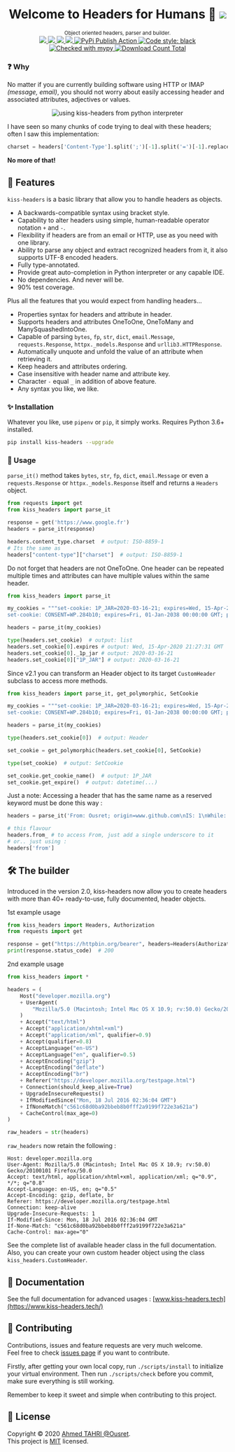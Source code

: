 <h1 align="center">Welcome to Headers for Humans 👋 <a href="https://twitter.com/intent/tweet?text=Python%20library%20for%20oriented%20object%20HTTP%20or%20IMAP%20headers.&url=https://www.github.com/Ousret/kiss-headers&hashtags=python,headers"><img src="https://img.shields.io/twitter/url/http/shields.io.svg?style=social"/></a></h1>

<p align="center">
  <sup>Object oriented headers, parser and builder.</sup><br>
  <a href="https://travis-ci.org/Ousret/kiss-headers">
    <img src="https://travis-ci.org/Ousret/kiss-headers.svg?branch=master"/>
  </a>
  <a href='https://pypi.org/project/kiss-headers/'>
     <img src="https://img.shields.io/pypi/pyversions/kiss-headers.svg?orange=blue" />
  </a>
  <a href="https://www.codacy.com/manual/Ousret/kiss-headers?utm_source=github.com&amp;utm_medium=referral&amp;utm_content=Ousret/kiss-headers&amp;utm_campaign=Badge_Grade">
    <img src="https://api.codacy.com/project/badge/Grade/0994a03546094b519601e33554c48535"/>
  </a>
  <a href="https://codecov.io/gh/Ousret/kiss-headers">
      <img src="https://codecov.io/gh/Ousret/kiss-headers/branch/master/graph/badge.svg" />
  </a>
  <a href='https://pypi.org/project/kiss-headers/'>
    <img src='https://badge.fury.io/py/kiss-headers.svg' alt='PyPi Publish Action' />
  </a>
  <a href="https://github.com/psf/black">
    <img alt="Code style: black" src="https://img.shields.io/badge/code%20style-black-000000.svg">
  </a>
  <a href="http://mypy-lang.org/">
    <img alt="Checked with mypy" src="http://www.mypy-lang.org/static/mypy_badge.svg"/>
  </a>
  <a href="https://pepy.tech/project/kiss-headers/">
     <img alt="Download Count Total" src="https://pepy.tech/badge/kiss-headers" />
  </a>
</p>

### ❓ Why

No matter if you are currently building software using HTTP or IMAP _(message, email)_, you should not worry about easily accessing header and associated attributes, adjectives or values.

<p align="center">
<img src="https://user-images.githubusercontent.com/9326700/77257881-55866300-6c77-11ea-820c-7550e6bdeee7.gif" alt="using kiss-headers from python interpreter"/>
</p>

I have seen so many chunks of code trying to deal with these headers; often I saw this implementation:
```python
charset = headers['Content-Type'].split(';')[-1].split('=')[-1].replace('"', '')
```
**No more of that!**

## 🔪 Features

`kiss-headers` is a basic library that allow you to handle headers as objects.

* A backwards-compatible syntax using bracket style.
* Capability to alter headers using simple, human-readable operator notation `+` and `-`.
* Flexibility if headers are from an email or HTTP, use as you need with one library.
* Ability to parse any object and extract recognized headers from it, it also supports UTF-8 encoded headers.
* Fully type-annotated.
* Provide great auto-completion in Python interpreter or any capable IDE.
* No dependencies. And never will be.
* 90% test coverage.

Plus all the features that you would expect from handling headers...

* Properties syntax for headers and attribute in header.
* Supports headers and attributes OneToOne, OneToMany and ManySquashedIntoOne.
* Capable of parsing `bytes`, `fp`, `str`, `dict`, `email.Message`, `requests.Response`, `httpx._models.Response` and `urllib3.HTTPResponse`.
* Automatically unquote and unfold the value of an attribute when retrieving it.
* Keep headers and attributes ordering.
* Case insensitive with header name and attribute key.
* Character `-` equal `_` in addition of above feature.
* Any syntax you like, we like.

### ✨ Installation

Whatever you like, use `pipenv` or `pip`, it simply works. Requires Python 3.6+ installed.
```sh 
pip install kiss-headers --upgrade
```

### 🍰 Usage

`parse_it()` method takes `bytes`, `str`, `fp`, `dict`, `email.Message` or even a `requests.Response` or `httpx._models.Response` itself and returns a `Headers` object.

```python
from requests import get
from kiss_headers import parse_it

response = get('https://www.google.fr')
headers = parse_it(response)

headers.content_type.charset  # output: ISO-8859-1
# Its the same as
headers["content-type"]["charset"]  # output: ISO-8859-1
```

Do not forget that headers are not OneToOne. One header can be repeated multiple times and attributes can have multiple values within the same header.

```python
from kiss_headers import parse_it

my_cookies = """set-cookie: 1P_JAR=2020-03-16-21; expires=Wed, 15-Apr-2020 21:27:31 GMT; path=/; domain=.google.fr; Secure; SameSite=none
set-cookie: CONSENT=WP.284b10; expires=Fri, 01-Jan-2038 00:00:00 GMT; path=/; domain=.google.fr"""

headers = parse_it(my_cookies)

type(headers.set_cookie)  # output: list
headers.set_cookie[0].expires # output: Wed, 15-Apr-2020 21:27:31 GMT
headers.set_cookie[0]._1p_jar # output: 2020-03-16-21
headers.set_cookie[0]["1P_JAR"] # output: 2020-03-16-21
```

Since v2.1 you can transform an Header object to its target `CustomHeader` subclass to access more methods.

```python
from kiss_headers import parse_it, get_polymorphic, SetCookie

my_cookies = """set-cookie: 1P_JAR=2020-03-16-21; expires=Wed, 15-Apr-2020 21:27:31 GMT; path=/; domain=.google.fr; Secure; SameSite=none
set-cookie: CONSENT=WP.284b10; expires=Fri, 01-Jan-2038 00:00:00 GMT; path=/; domain=.google.fr"""

headers = parse_it(my_cookies)

type(headers.set_cookie[0])  # output: Header

set_cookie = get_polymorphic(headers.set_cookie[0], SetCookie)

type(set_cookie)  # output: SetCookie

set_cookie.get_cookie_name()  # output: 1P_JAR
set_cookie.get_expire()  # output: datetime(...)
```

Just a note: Accessing a header that has the same name as a reserved keyword must be done this way :
```python
headers = parse_it('From: Ousret; origin=www.github.com\nIS: 1\nWhile: Not-True')

# this flavour
headers.from_ # to access From, just add a single underscore to it
# or.. just using :
headers['from']
```

## 🛠️ The builder

Introduced in the version 2.0, kiss-headers now allow you to create headers with more than 40+ ready-to-use, fully documented, header objects.

1st example usage
```python
from kiss_headers import Headers, Authorization
from requests import get

response = get("https://httpbin.org/bearer", headers=Headers(Authorization("Bearer", "qwerty")))
print(response.status_code)  # 200
```

2nd example usage
```python
from kiss_headers import *

headers = (
    Host("developer.mozilla.org")
    + UserAgent(
        "Mozilla/5.0 (Macintosh; Intel Mac OS X 10.9; rv:50.0) Gecko/20100101 Firefox/50.0"
    )
    + Accept("text/html")
    + Accept("application/xhtml+xml")
    + Accept("application/xml", qualifier=0.9)
    + Accept(qualifier=0.8)
    + AcceptLanguage("en-US")
    + AcceptLanguage("en", qualifier=0.5)
    + AcceptEncoding("gzip")
    + AcceptEncoding("deflate")
    + AcceptEncoding("br")
    + Referer("https://developer.mozilla.org/testpage.html")
    + Connection(should_keep_alive=True)
    + UpgradeInsecureRequests()
    + IfModifiedSince("Mon, 18 Jul 2016 02:36:04 GMT")
    + IfNoneMatch("c561c68d0ba92bbeb8b0fff2a9199f722e3a621a")
    + CacheControl(max_age=0)
)

raw_headers = str(headers)
```

`raw_headers` now retain the following :

```
Host: developer.mozilla.org
User-Agent: Mozilla/5.0 (Macintosh; Intel Mac OS X 10.9; rv:50.0) Gecko/20100101 Firefox/50.0
Accept: text/html, application/xhtml+xml, application/xml; q="0.9", */*; q="0.8"
Accept-Language: en-US, en; q="0.5"
Accept-Encoding: gzip, deflate, br
Referer: https://developer.mozilla.org/testpage.html
Connection: keep-alive
Upgrade-Insecure-Requests: 1
If-Modified-Since: Mon, 18 Jul 2016 02:36:04 GMT
If-None-Match: "c561c68d0ba92bbeb8b0fff2a9199f722e3a621a"
Cache-Control: max-age="0"
```

See the complete list of available header class in the full documentation. 
Also, you can create your own custom header object using the class `kiss_headers.CustomHeader`.

## 📜 Documentation

See the full documentation for advanced usages : [www.kiss-headers.tech](https://www.kiss-headers.tech/)

## 👤 Contributing

Contributions, issues and feature requests are very much welcome.<br />
Feel free to check [issues page](https://github.com/Ousret/kiss-headers/issues) if you want to contribute.

Firstly, after getting your own local copy, run `./scripts/install` to initialize your virtual environment.
Then run `./scripts/check` before you commit, make sure everything is still working.

Remember to keep it sweet and simple when contributing to this project.

## 📝 License

Copyright © 2020 [Ahmed TAHRI @Ousret](https://github.com/Ousret).<br />
This project is [MIT](https://github.com/Ousret/kiss-headers/blob/master/LICENSE) licensed.
